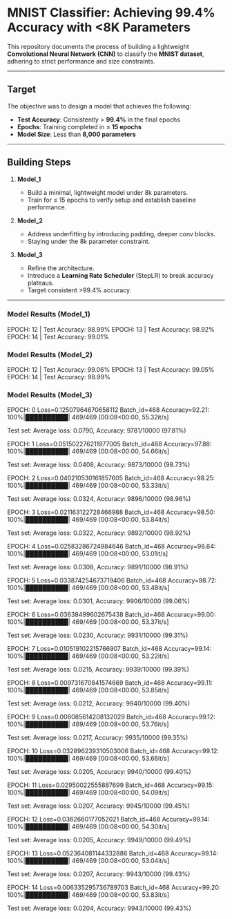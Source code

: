 # MNIST Classifier: Achieving 99.4% Accuracy with <8K Parameters

This repository documents the process of building a lightweight **Convolutional Neural Network (CNN)** to classify the **MNIST dataset**, adhering to strict performance and size constraints.

---

## Target

The objective was to design a model that achieves the following:

- **Test Accuracy**: Consistently > **99.4%** in the final epochs  
- **Epochs**: Training completed in ≤ **15 epochs**  
- **Model Size**: Less than **8,000 parameters**  

---

## Building Steps


1. **Model_1**  
   - Build a minimal, lightweight model under 8k parameters.  
   - Train for ≤ 15 epochs to verify setup and establish baseline performance.  

2. **Model_2**  
   - Address underfitting by introducing padding, deeper conv blocks.  
   - Staying under the 8k parameter constraint.  

3. **Model_3**  
   - Refine the architecture.  
   - Introduce a **Learning Rate Scheduler** (StepLR) to break accuracy plateaus.  
   - Target consistent >99.4% accuracy.  

---
### Model Results (Model_1)

EPOCH: 12 | Test Accuracy: 98.99%
EPOCH: 13 | Test Accuracy: 98.92%
EPOCH: 14 | Test Accuracy: 99.01%

### Model Results (Model_2)

EPOCH: 12 | Test Accuracy: 99.06%
EPOCH: 13 | Test Accuracy: 99.05%
EPOCH: 14 | Test Accuracy: 98.99%

### Model Results (Model_3)

EPOCH: 0
Loss=0.12507964670658112 Batch_id=468 Accuracy=92.21: 100%|██████████| 469/469 [00:08<00:00, 55.32it/s] 

Test set: Average loss: 0.0790, Accuracy: 9781/10000 (97.81%)

EPOCH: 1
Loss=0.051502276211977005 Batch_id=468 Accuracy=97.88: 100%|██████████| 469/469 [00:08<00:00, 54.66it/s]

Test set: Average loss: 0.0408, Accuracy: 9873/10000 (98.73%)

EPOCH: 2
Loss=0.040210530161857605 Batch_id=468 Accuracy=98.25: 100%|██████████| 469/469 [00:08<00:00, 53.33it/s]

Test set: Average loss: 0.0324, Accuracy: 9896/10000 (98.96%)

EPOCH: 3
Loss=0.021163122728466988 Batch_id=468 Accuracy=98.50: 100%|██████████| 469/469 [00:08<00:00, 53.84it/s]

Test set: Average loss: 0.0322, Accuracy: 9892/10000 (98.92%)

EPOCH: 4
Loss=0.02583286724984646 Batch_id=468 Accuracy=98.64: 100%|██████████| 469/469 [00:08<00:00, 53.01it/s] 

Test set: Average loss: 0.0308, Accuracy: 9891/10000 (98.91%)

EPOCH: 5
Loss=0.033874254673719406 Batch_id=468 Accuracy=98.72: 100%|██████████| 469/469 [00:08<00:00, 53.48it/s] 

Test set: Average loss: 0.0301, Accuracy: 9906/10000 (99.06%)

EPOCH: 6
Loss=0.03638499602675438 Batch_id=468 Accuracy=99.00: 100%|██████████| 469/469 [00:08<00:00, 53.37it/s]  

Test set: Average loss: 0.0230, Accuracy: 9931/10000 (99.31%)

EPOCH: 7
Loss=0.010519102215766907 Batch_id=468 Accuracy=99.14: 100%|██████████| 469/469 [00:08<00:00, 53.22it/s] 

Test set: Average loss: 0.0215, Accuracy: 9939/10000 (99.39%)

EPOCH: 8
Loss=0.009731670841574669 Batch_id=468 Accuracy=99.11: 100%|██████████| 469/469 [00:08<00:00, 53.85it/s] 

Test set: Average loss: 0.0212, Accuracy: 9940/10000 (99.40%)

EPOCH: 9
Loss=0.006085614208132029 Batch_id=468 Accuracy=99.12: 100%|██████████| 469/469 [00:08<00:00, 53.76it/s] 

Test set: Average loss: 0.0217, Accuracy: 9935/10000 (99.35%)

EPOCH: 10
Loss=0.032896239310503006 Batch_id=468 Accuracy=99.12: 100%|██████████| 469/469 [00:08<00:00, 53.66it/s] 

Test set: Average loss: 0.0205, Accuracy: 9940/10000 (99.40%)

EPOCH: 11
Loss=0.02950022555887699 Batch_id=468 Accuracy=99.15: 100%|██████████| 469/469 [00:08<00:00, 54.09it/s]  

Test set: Average loss: 0.0207, Accuracy: 9945/10000 (99.45%)

EPOCH: 12
Loss=0.0362660177052021 Batch_id=468 Accuracy=99.14: 100%|██████████| 469/469 [00:08<00:00, 54.30it/s]   

Test set: Average loss: 0.0205, Accuracy: 9949/10000 (99.49%)

EPOCH: 13
Loss=0.052364081144332886 Batch_id=468 Accuracy=99.14: 100%|██████████| 469/469 [00:08<00:00, 53.04it/s] 

Test set: Average loss: 0.0207, Accuracy: 9943/10000 (99.43%)

EPOCH: 14
Loss=0.006335295736789703 Batch_id=468 Accuracy=99.20: 100%|██████████| 469/469 [00:08<00:00, 53.83it/s] 

Test set: Average loss: 0.0204, Accuracy: 9943/10000 (99.43%)

